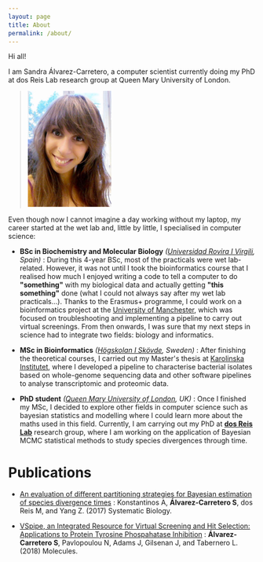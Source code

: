 ```yaml
---
layout: page
title: About
permalink: /about/
---
```


Hi all!

I am Sandra Álvarez-Carretero, a computer scientist currently doing my PhD at dos Reis Lab research group at Queen Mary University of London.

>![](/assets/figs/sac.png)

Even though now I cannot imagine a day working without my laptop, my career started
at the wet lab and, little by little, I specialised in computer science:

* __BSc in Biochemistry and Molecular Biology__ *([Universidad Rovira I Virgili](http://www.urv.cat/es/estudios/grados/oferta/graudebioquimica/), Spain)*
: During this 4-year BSc, most of the practicals were wet lab-related. However, it was not until I took the bioinformatics course that I realised how much 
I enjoyed writing a code to tell a computer to do __"something"__ with my 
biological data and actually getting __"this something"__ done 
(what I could not always say after my wet lab practicals...). Thanks to the Erasmus+ programme, I could work on a bioinformatics project at the [University of Manchester](http://www.manchester.ac.uk/),
which was focused on troubleshooting and implementing a pipeline to carry out virtual screenings.
From then onwards, I was sure that my next steps in science 
had to integrate two fields: biology and informatics.  

* __MSc in Bioinformatics__ *([Högskolan I Skövde](http://www.his.se/en/#), Sweden)*
: After finishing the theoretical courses, I carried out my Master's thesis at [Karolinska Institutet](http://ki.se/en/research/centre-for-translational-microbiome-research-ctmr), 
where I developed a pipeline to characterise bacterial isolates based on whole-genome sequencing data
 and other software pipelines to analyse transcriptomic and proteomic data. 

* __PhD student__ *([Queen Mary University of London](http://www.sbcs.qmul.ac.uk/), UK)*
: Once I finished my MSc, I decided to explore other fields in computer science such as 
bayesian statistics and modelling where I could learn more about the maths used in this field. 
Currently, I am carrying out my PhD at [__dos Reis Lab__](dosreislab.github.io) research group,
where I am working on the application of Bayesian MCMC statistical methods to 
study species divergences through time.

# __Publications__

* [An evaluation of different partitioning strategies for Bayesian estimation of species divergence times](https://academic.oup.com/sysbio/article/doi/10.1093/sysbio/syx061/3921199/An-Evaluation-of-Different-Partitioning-Strategies)
: Konstantinos A, __Álvarez-Carretero S__, dos Reis M, and Yang Z. (2017) Systematic Biology.

* [VSpipe, an Integrated Resource for Virtual Screening and Hit Selection: Applications to Protein Tyrosine Phospahatase Inhibition](http://www.mdpi.com/1420-3049/23/2/353/html)
: __Álvarez-Carretero S__, Pavlopoulou N, Adams J, Gilsenan J, and Tabernero L. (2018) Molecules.
